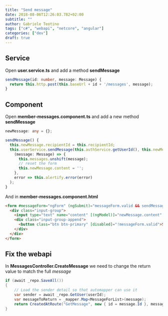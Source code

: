 ```yaml
---
title: "Send message"
date: 2018-08-06T12:26:03.782+02:00
subtitle: ""
author: Gabriele Teotino
tags: ["c#", "webapi", "netcore", "angular"]
categories: ["dev"]
draft: true
---
```


## Service

Open **user.service.ts** and add a method **sendMessage**

```typescript
sendMessage(id: number, message: Message) {
  return this.http.post(this.baseUrl + id + '/messages', message);
}
```

## Component

Open **member-messages.component.ts** and add a new method **sendMessage**

```typescript
newMessage: any = {};

sendMessage() {
  this.newMessage.recipientId = this.recipientId;
  this.userService.sendMessage(this.authService.getUserId(), this.newMessage).subscribe(
    (message: Message) => {
      this.messages.unshift(message);
      // reset the form
      this.newMessage.content = '';
    },
    error => this.alertify.error(error)
  );
}
```

And in **member-messages.component.html**

```html
<form #messageForm="ngForm" (ngSubmit)="messageForm.valid && sendMessage()">
  <div class="input-group">
    <input type="text" name="content" [(ngModel)]="newMessage.content" required class="form-control input-sm" placeholder="send a private message">
    <div class="input-group-append">
      <button class="btn btn-primary" [disabled]="!messageForm.valid">Send</button>
    </div>
  </div>
</form>
```

## Fix the webapi

In **MessagesController.CreateMessage** we need to change the return value to match the full *message*

```csharp
if (await _repo.SaveAll())
{
    // Load the sender detail so that automapper can use it
    var sender = await _repo.GetUser(userId);
    var messageToReturn = _mapper.Map<MessageForList>(message);
    return CreatedAtRoute("GetMessage", new { id = message.Id }, messageToReturn);
}
```
